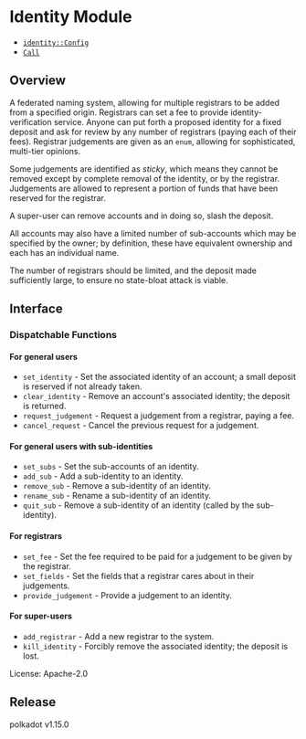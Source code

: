 # Identity Module

- [`identity::Config`](https://docs.rs/pallet-identity/latest/pallet_identity/trait.Config.html)
- [`Call`](https://docs.rs/pallet-identity/latest/pallet_identity/enum.Call.html)

## Overview

A federated naming system, allowing for multiple registrars to be added from a specified origin.
Registrars can set a fee to provide identity-verification service. Anyone can put forth a
proposed identity for a fixed deposit and ask for review by any number of registrars (paying
each of their fees). Registrar judgements are given as an `enum`, allowing for sophisticated,
multi-tier opinions.

Some judgements are identified as *sticky*, which means they cannot be removed except by
complete removal of the identity, or by the registrar. Judgements are allowed to represent a
portion of funds that have been reserved for the registrar.

A super-user can remove accounts and in doing so, slash the deposit.

All accounts may also have a limited number of sub-accounts which may be specified by the owner;
by definition, these have equivalent ownership and each has an individual name.

The number of registrars should be limited, and the deposit made sufficiently large, to ensure
no state-bloat attack is viable.

## Interface

### Dispatchable Functions

#### For general users
- `set_identity` - Set the associated identity of an account; a small deposit is reserved if not
  already taken.
- `clear_identity` - Remove an account's associated identity; the deposit is returned.
- `request_judgement` - Request a judgement from a registrar, paying a fee.
- `cancel_request` - Cancel the previous request for a judgement.

#### For general users with sub-identities
- `set_subs` - Set the sub-accounts of an identity.
- `add_sub` - Add a sub-identity to an identity.
- `remove_sub` - Remove a sub-identity of an identity.
- `rename_sub` - Rename a sub-identity of an identity.
- `quit_sub` - Remove a sub-identity of an identity (called by the sub-identity).

#### For registrars
- `set_fee` - Set the fee required to be paid for a judgement to be given by the registrar.
- `set_fields` - Set the fields that a registrar cares about in their judgements.
- `provide_judgement` - Provide a judgement to an identity.

#### For super-users
- `add_registrar` - Add a new registrar to the system.
- `kill_identity` - Forcibly remove the associated identity; the deposit is lost.

[`Call`]: ./enum.Call.html
[`Config`]: ./trait.Config.html

License: Apache-2.0


## Release

polkadot v1.15.0
